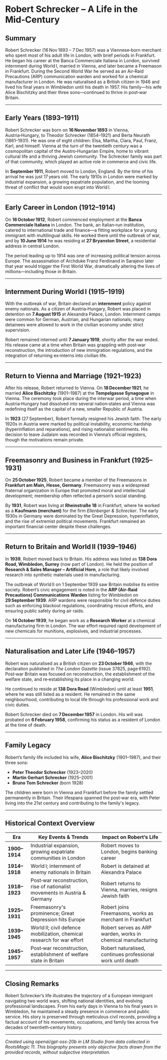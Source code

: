 # Robert Schrecker – A Life in the Mid‑Century

## Summary  
Robert Schrecker (16 Nov 1893 – 7 Dec 1957) was a Viennese‑born merchant who spent most of his adult life in London, with brief periods in Frankfurt. He began his career at the Banca Commerciale Italiana in London, survived internment during World I, married in Vienna, and later became a Freemason in Frankfurt. During the Second World War he served as an Air‑Raid Precautions (ARP) communication warden and worked for a chemical manufacturer in London. He was naturalised as a British citizen in 1946 and lived his final years in Wimbledon until his death in 1957. His family—his wife Alice Bischitzky and their three sons—continued to thrive in post‑war Britain.

---

## Early Years (1893–1911)

Robert Schrecker was born on **16 November 1893** in Vienna, Austria‑Hungary, to Theodor Schrecker (1854–1921) and Berta Neurath (1861–1931). He was one of eight children: Elsa, Martha, Clara, Paul, Franz, Karl, and himself. Vienna at the turn of the twentieth century was a cosmopolitan capital of the Austro‑Hungarian Empire, home to vibrant cultural life and a thriving Jewish community. The Schrecker family was part of that community, which played an active role in commerce and civic life.

In **September 1911**, Robert moved to London, England. By the time of his arrival he was just 17 years old. The early 1910s in London were marked by industrial expansion, a growing expatriate population, and the looming threat of conflict that would soon erupt into World I.

---

## Early Career in London (1912–1914)

On **16 October 1912**, Robert commenced employment at the **Banca Commerciale Italiana** in London. The bank, an Italian‑run institution, catered to international trade and finance—a fitting workplace for a young immigrant with multilingual skills. He worked there until the outbreak of war, and by **10 June 1914** he was residing at **27 Bryanston Street**, a residential address in central London.

The period leading up to 1914 was one of increasing political tension across Europe. The assassination of Archduke Franz Ferdinand in Sarajevo later that year would trigger the First World War, dramatically altering the lives of millions—including those in Britain.

---

## Internment During World I (1915–1919)

With the outbreak of war, Britain declared an **internment** policy against enemy nationals. As a citizen of Austria‑Hungary, Robert was placed in detention on **7 August 1915** at Alexandra Palace, London. Internment camps were common for German, Austrian, and Hungarian nationals; many detainees were allowed to work in the civilian economy under strict supervision.

Robert remained interned until **7 January 1919**, shortly after the war ended. His release came at a time when Britain was grappling with post‑war reconstruction, the introduction of new immigration regulations, and the integration of returning ex‑interns into civilian life.

---

## Return to Vienna and Marriage (1921–1923)

After his release, Robert returned to Vienna. On **18 December 1921**, he married **Alice Bischitzky** (1901–1987) at the **Tempelgasse Synagogue** in Vienna. The ceremony took place during the interwar period, a time when Austria‑Hungary had dissolved into several nation‑states and Vienna was redefining itself as the capital of a new, smaller Republic of Austria.

In **1923** (27 September), Robert formally resigned his Jewish faith. The early 1920s in Austria were marked by political instability, economic hardship (hyperinflation and reparations), and rising nationalist sentiments. His decision to leave Judaism was recorded in Vienna’s official registers, though the motivations remain private.

---

## Freemasonry and Business in Frankfurt (1925–1931)

On **25 October 1925**, Robert became a member of the Freemasons in **Frankfurt am Main, Hesse, Germany**. Freemasonry was a widespread fraternal organization in Europe that promoted moral and intellectual development; membership often reflected a person’s social standing.

By **1931**, Robert was living at **Rheinstraße 18** in Frankfurt, where he worked as a **Kaufmann (merchant)** for the firm *Ellenberger & Schrecker*. The early 1930s in Germany were dominated by the Great Depression, hyperinflation, and the rise of extremist political movements. Frankfurt remained an important financial center despite these challenges.

---

## Return to Britain and World II (1939–1946)

In **1939**, Robert moved back to Britain. His address was listed as **138 Dora Road, Wimbledon, Surrey** (now part of London). He held the position of **Research & Sales Manager – Artificial Horn**, a role that likely involved research into synthetic materials used in manufacturing.

The outbreak of World II on 1 September 1939 saw Britain mobilise its entire society. Robert’s civic engagement is noted in the **ARP (Air‑Raid Precautions) Communications Warden** listing for Wimbledon on **29 September 1939**. ARP wardens were responsible for civil defence duties such as enforcing blackout regulations, coordinating rescue efforts, and ensuring public safety during air raids.

On **14 October 1939**, he began work as a **Research Worker** at a chemical manufacturing firm in London. The war effort required rapid development of new chemicals for munitions, explosives, and industrial processes.

---

## Naturalisation and Later Life (1946–1957)

Robert was naturalised as a British citizen on **23 October 1946**, with the declaration published in *The London Gazette* (issue 37825, page 6192). Post‑war Britain was focused on reconstruction, the establishment of the welfare state, and re‑establishing its place in a changing world.

He continued to reside at **138 Dora Road** (Wimbledon) until at least **1951**, where he was still listed as a resident. He remained in the same neighbourhood, contributing to local life through his professional work and civic duties.

Robert Schrecker died on **7 December 1957** in London. His will was probated on **6 February 1958**, confirming his status as a resident of London at the time of death.

---

## Family Legacy

Robert’s family life included his wife, **Alice Bischitzky** (1901–1987), and their three sons:

- **Peter Theodor Schrecker** (1923–2020)
- **Martin Gerhart Schrecker** (1925–2001)
- **Bruno Tom Schrecker** (born 1928)

The children were born in Vienna and Frankfurt before the family settled permanently in Britain. Their lifespans spanned the post‑war era, with Peter living into the 21st century and contributing to the family's legacy.

---

## Historical Context Overview

| Era | Key Events & Trends | Impact on Robert’s Life |
|-----|----------------------|-------------------------|
| **1900–1914** | Industrial expansion, growing expatriate communities in London | Robert moves to London, begins banking career |
| **1914–1918** | World I; internment of enemy nationals in Britain | Robert is detained at Alexandra Palace |
| **1918–1923** | Post‑war reconstruction, rise of nationalist movements in Austria & Germany | Robert returns to Vienna, marries, resigns Jewish faith |
| **1925–1931** | Freemasonry's prominence; Great Depression hits Europe | Robert joins Freemasons, works as merchant in Frankfurt |
| **1939–1945** | World II; civil defence mobilization, chemical research for war effort | Robert serves as ARP warden, works in chemical manufacturing |
| **1945–1957** | Post‑war reconstruction, establishment of welfare state in Britain | Robert naturalised, continues professional work until death |

---

## Closing Remarks

Robert Schrecker’s life illustrates the trajectory of a European immigrant navigating two world wars, shifting national identities, and evolving professional landscapes. From his early days in Vienna to his final years in Wimbledon, he maintained a steady presence in commerce and public service. His story is preserved through meticulous civil records, providing a factual account of his movements, occupations, and family ties across five decades of twentieth‑century history.

---



*Created using openai/gpt-oss-20b in LM Studio from data collected in RootsMagic 11. 
This biography presents only objective facts drawn from the provided records, without subjective interpretation.*
